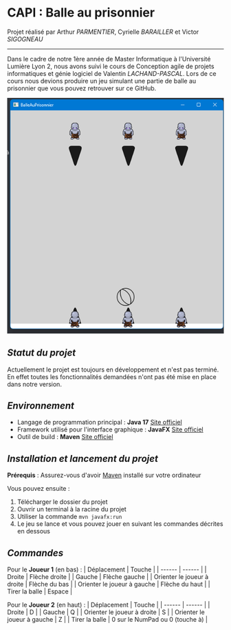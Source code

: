 # CAPI : Balle au prisonnier
Projet réalisé par Arthur *PARMENTIER*, Cyrielle *BARAILLER* et Victor *SIGOGNEAU*
***
Dans le cadre de notre 1ère année de Master Informatique à l'Université Lumière Lyon 2, nous avons suivi le cours de Conception agile de projets informatiques et génie logiciel de Valentin *LACHAND-PASCAL*. Lors de ce cours nous devions produire un jeu simulant une partie de balle au prisonnier que vous pouvez retrouver sur ce GitHub.

![Photo du jeu](src/main/resources/assets/jeu.png)

## _Statut du projet_

Actuellement le projet est toujours en développement et n'est pas terminé. En effet toutes les fonctionnalités demandées n'ont pas été mise en place dans notre version. 

## _Environnement_

- Langage de programmation principal : **Java 17** [Site officiel]()
- Framework utilisé pour l'interface graphique : **JavaFX** [Site officiel](https://openjfx.io/)
- Outil de build : **Maven** [Site officiel](https://maven.apache.org/)

## _Installation et lancement du projet_
**Prérequis** : Assurez-vous d'avoir [Maven](https://maven.apache.org/) installé sur votre ordinateur

Vous pouvez ensuite : 
1. Télécharger le dossier du projet
2. Ouvrir un terminal à la racine du projet
3. Utiliser la commande `mvn javafx:run`
4. Le jeu se lance et vous pouvez jouer en suivant les commandes décrites en dessous

## _Commandes_
Pour le **Joueur 1**  (en bas) :
| Déplacement | Touche |
| ------ | ------ |
| Droite | Flèche droite |
| Gauche | Flèche gauche |
| Orienter le joueur à droite | Flèche du bas |
| Orienter le joueur à gauche | Flèche du haut |
| Tirer la balle | Espace |

Pour le **Joueur 2** (en haut) : 
| Déplacement | Touche |
| ------ | ------ |
| Droite | D |
| Gauche | Q |
| Orienter le joueur à droite | S |
| Orienter le joueur à gauche | Z |
| Tirer la balle | 0 sur le NumPad ou 0 (touche à) |
